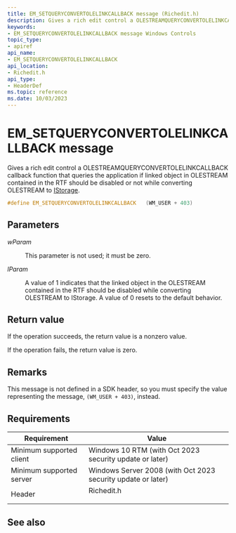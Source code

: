 ```yaml
---
title: EM_SETQUERYCONVERTOLELINKCALLBACK message (Richedit.h)
description: Gives a rich edit control a OLESTREAMQUERYCONVERTOLELINKCALLBACK callback function that queries the application if linked object in OLESTREAM contained in the RTF should be disabled or not while converting OLESTREAM to IStorage.
keywords:
- EM_SETQUERYCONVERTOLELINKCALLBACK message Windows Controls
topic_type:
- apiref
api_name:
- EM_SETQUERYCONVERTOLELINKCALLBACK
api_location:
- Richedit.h
api_type:
- HeaderDef
ms.topic: reference
ms.date: 10/03/2023
---
```


# EM\_SETQUERYCONVERTOLELINKCALLBACK message

Gives a rich edit control a OLESTREAMQUERYCONVERTOLELINKCALLBACK callback function that queries the application if linked object in OLESTREAM contained in the RTF should be disabled or not while converting OLESTREAM to [IStorage](/windows/win32/api/objidl/nn-objidl-istorage).

```C++
#define EM_SETQUERYCONVERTOLELINKCALLBACK	(WM_USER + 403)
```

## Parameters

<dl> <dt>

*wParam* 
</dt> <dd>

This parameter is not used; it must be zero.

</dd> <dt>

*lParam* 
</dt> <dd>

A value of 1 indicates that the linked object in the OLESTREAM contained in the RTF should be disabled while converting OLESTREAM to IStorage. A value of 0 resets to the default behavior.

</dd> </dl>

## Return value

If the operation succeeds, the return value is a nonzero value.

If the operation fails, the return value is zero.

## Remarks

This message is not defined in a SDK header, so you must specify the value representing the message, `(WM_USER + 403)`, instead.

## Requirements



| Requirement | Value |
|-------------------------------------|---------------------------------------------------------------------------------------|
| Minimum supported client|  Windows 10 RTM (with Oct 2023 security update or later) |
| Minimum supported server| Windows Server 2008 (with Oct 2023 security update or later) |
| Header<br/>                   | <dl> <dt>Richedit.h</dt> </dl> |



## See also


 

 





